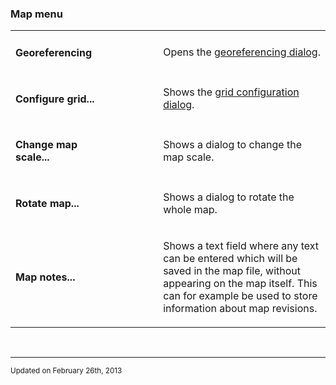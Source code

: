 <!DOCTYPE html PUBLIC "-//W3C//DTD html 4.01 Transitional//EN">
<html>
<head>
<title>OpenOrienteering Mapper Help - Map menu</title>
<link rel="stylesheet" href="oomap.css" type="text/css" title="OOMapper stylesheet">
<meta name="author" content="Peter Hoban, Thomas Schoeps">
<meta name="description" content="Open Orienteering Mapper help">
<meta name="keywords" content="Help, Orienteering, mapping">
</head>
<body>


<h3>Map menu</h3>

<table><tr><td width="150"><h4>Georeferencing</h4></td><td width="70"><h4> </h4></td><td width="40"> </td><td width="400">
<p>Opens the <a href="georeferencing.html">georeferencing dialog</a>. </p> </td></tr>

<tr><td width="150"><h4>Configure grid...</h4></td><td width="70"><h4> </h4></td><td width="40"> </td><td width="400">
<p>Shows the <a href="grid.html">grid configuration dialog</a>.</p></td></tr>

<tr><td width="150"><h4>Change map scale...</h4></td><td width="70"><h4> </h4></td><td width="40"> </td><td width="400">
<p>Shows a dialog to change the map scale.</p> </td></tr>

<tr><td width="150"><h4>Rotate map...</h4></td><td width="70"><h4> </h4></td><td width="40"> </td><td width="400">
<p>Shows a dialog to rotate the whole map.</p> </td></tr>

<tr><td width="150"><h4>Map notes...</h4></td><td width="70"><h4> </h4></td><td width="40"> </td><td width="400">
<p>Shows a text field where any text can be entered which will be saved in the map file, without appearing on the map itself. This can for example be used to store information about map revisions.</p> </td></tr>

</table>


<p>&nbsp;</p>
<hr/>
<p><small>Updated on February 26th, 2013</small></p>
</body>
</html>
